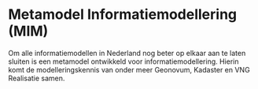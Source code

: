 # Metamodel Informatiemodellering (MIM)
Om alle informatiemodellen in Nederland nog beter op elkaar aan te laten sluiten is een metamodel ontwikkeld voor informatiemodellering. Hierin komt de modelleringskennis van onder meer Geonovum, Kadaster en VNG Realisatie samen.
